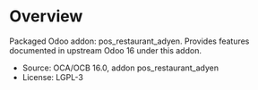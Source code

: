 # Overview

Packaged Odoo addon: pos_restaurant_adyen. Provides features documented in upstream Odoo 16 under this addon.

- Source: OCA/OCB 16.0, addon pos_restaurant_adyen
- License: LGPL-3
